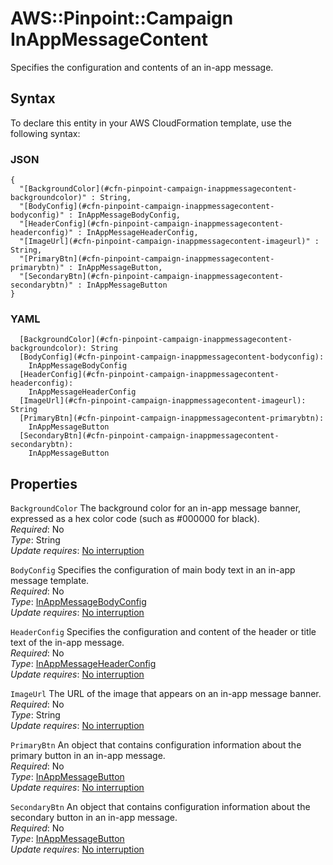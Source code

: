 # AWS::Pinpoint::Campaign InAppMessageContent<a name="aws-properties-pinpoint-campaign-inappmessagecontent"></a>

Specifies the configuration and contents of an in\-app message\.

## Syntax<a name="aws-properties-pinpoint-campaign-inappmessagecontent-syntax"></a>

To declare this entity in your AWS CloudFormation template, use the following syntax:

### JSON<a name="aws-properties-pinpoint-campaign-inappmessagecontent-syntax.json"></a>

```
{
  "[BackgroundColor](#cfn-pinpoint-campaign-inappmessagecontent-backgroundcolor)" : String,
  "[BodyConfig](#cfn-pinpoint-campaign-inappmessagecontent-bodyconfig)" : InAppMessageBodyConfig,
  "[HeaderConfig](#cfn-pinpoint-campaign-inappmessagecontent-headerconfig)" : InAppMessageHeaderConfig,
  "[ImageUrl](#cfn-pinpoint-campaign-inappmessagecontent-imageurl)" : String,
  "[PrimaryBtn](#cfn-pinpoint-campaign-inappmessagecontent-primarybtn)" : InAppMessageButton,
  "[SecondaryBtn](#cfn-pinpoint-campaign-inappmessagecontent-secondarybtn)" : InAppMessageButton
}
```

### YAML<a name="aws-properties-pinpoint-campaign-inappmessagecontent-syntax.yaml"></a>

```
  [BackgroundColor](#cfn-pinpoint-campaign-inappmessagecontent-backgroundcolor): String
  [BodyConfig](#cfn-pinpoint-campaign-inappmessagecontent-bodyconfig):
    InAppMessageBodyConfig
  [HeaderConfig](#cfn-pinpoint-campaign-inappmessagecontent-headerconfig):
    InAppMessageHeaderConfig
  [ImageUrl](#cfn-pinpoint-campaign-inappmessagecontent-imageurl): String
  [PrimaryBtn](#cfn-pinpoint-campaign-inappmessagecontent-primarybtn):
    InAppMessageButton
  [SecondaryBtn](#cfn-pinpoint-campaign-inappmessagecontent-secondarybtn):
    InAppMessageButton
```

## Properties<a name="aws-properties-pinpoint-campaign-inappmessagecontent-properties"></a>

`BackgroundColor` <a name="cfn-pinpoint-campaign-inappmessagecontent-backgroundcolor"></a>
The background color for an in\-app message banner, expressed as a hex color code \(such as \#000000 for black\)\.  
_Required_: No  
_Type_: String  
_Update requires_: [No interruption](https://docs.aws.amazon.com/AWSCloudFormation/latest/UserGuide/using-cfn-updating-stacks-update-behaviors.html#update-no-interrupt)

`BodyConfig` <a name="cfn-pinpoint-campaign-inappmessagecontent-bodyconfig"></a>
Specifies the configuration of main body text in an in\-app message template\.  
_Required_: No  
_Type_: [InAppMessageBodyConfig](aws-properties-pinpoint-campaign-inappmessagebodyconfig.md)  
_Update requires_: [No interruption](https://docs.aws.amazon.com/AWSCloudFormation/latest/UserGuide/using-cfn-updating-stacks-update-behaviors.html#update-no-interrupt)

`HeaderConfig` <a name="cfn-pinpoint-campaign-inappmessagecontent-headerconfig"></a>
Specifies the configuration and content of the header or title text of the in\-app message\.  
_Required_: No  
_Type_: [InAppMessageHeaderConfig](aws-properties-pinpoint-campaign-inappmessageheaderconfig.md)  
_Update requires_: [No interruption](https://docs.aws.amazon.com/AWSCloudFormation/latest/UserGuide/using-cfn-updating-stacks-update-behaviors.html#update-no-interrupt)

`ImageUrl` <a name="cfn-pinpoint-campaign-inappmessagecontent-imageurl"></a>
The URL of the image that appears on an in\-app message banner\.  
_Required_: No  
_Type_: String  
_Update requires_: [No interruption](https://docs.aws.amazon.com/AWSCloudFormation/latest/UserGuide/using-cfn-updating-stacks-update-behaviors.html#update-no-interrupt)

`PrimaryBtn` <a name="cfn-pinpoint-campaign-inappmessagecontent-primarybtn"></a>
An object that contains configuration information about the primary button in an in\-app message\.  
_Required_: No  
_Type_: [InAppMessageButton](aws-properties-pinpoint-campaign-inappmessagebutton.md)  
_Update requires_: [No interruption](https://docs.aws.amazon.com/AWSCloudFormation/latest/UserGuide/using-cfn-updating-stacks-update-behaviors.html#update-no-interrupt)

`SecondaryBtn` <a name="cfn-pinpoint-campaign-inappmessagecontent-secondarybtn"></a>
An object that contains configuration information about the secondary button in an in\-app message\.  
_Required_: No  
_Type_: [InAppMessageButton](aws-properties-pinpoint-campaign-inappmessagebutton.md)  
_Update requires_: [No interruption](https://docs.aws.amazon.com/AWSCloudFormation/latest/UserGuide/using-cfn-updating-stacks-update-behaviors.html#update-no-interrupt)
